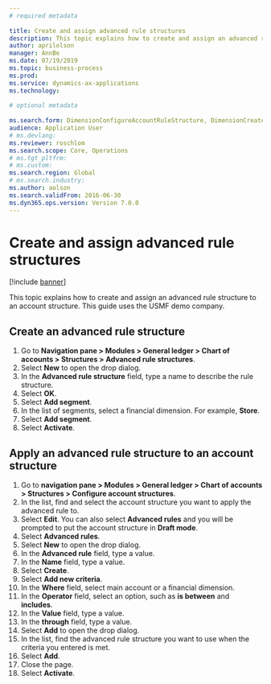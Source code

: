 ```yaml
--- 
# required metadata 
 
title: Create and assign advanced rule structures
description: This topic explains how to create and assign an advanced rule structure to an account structure. 
author: aprilolson
manager: AnnBe 
ms.date: 07/19/2019
ms.topic: business-process 
ms.prod:  
ms.service: dynamics-ax-applications 
ms.technology:  
 
# optional metadata 
 
ms.search.form: DimensionConfigureAccountRuleStructure, DimensionCreateAccountRuleStructure, DimensionHierarchyAddLevel, DimensionHierarchyConstraintActivate, DimensionConfigureAccountStructure, DimensionConfigureAccountRule, DimensionCreateAccountRule, DimensionSelectAccountRuleStructure   
audience: Application User 
# ms.devlang:  
ms.reviewer: roschlom
ms.search.scope: Core, Operations 
# ms.tgt_pltfrm:  
# ms.custom:  
ms.search.region: Global
# ms.search.industry: 
ms.author: aolson
ms.search.validFrom: 2016-06-30 
ms.dyn365.ops.version: Version 7.0.0 
---
```

# Create and assign advanced rule structures

[!include [banner](../../includes/banner.md)]

This topic explains how to create and assign an advanced rule structure to an account structure. This guide uses the USMF demo company.

## Create an advanced rule structure
1. Go to **Navigation pane > Modules > General ledger > Chart of accounts > Structures > Advanced rule structures**.
2. Select **New** to open the drop dialog.
3. In the **Advanced rule structure** field, type a name to describe the rule structure.
4. Select **OK**.
5. Select **Add segment**.
6. In the list of segments, select a financial dimension. For example, **Store**.  
7. Select **Add segment**.
8. Select **Activate**.

## Apply an advanced rule structure to an account structure
1. Go to **navigation pane > Modules > General ledger > Chart of accounts > Structures > Configure account structures**.
2. In the list, find and select the account structure you want to apply the advanced rule to.
3. Select **Edit**. You can also select **Advanced rules** and you will be prompted to put the account structure in **Draft mode**.  
4. Select **Advanced rules**.
5. Select **New** to open the drop dialog.
6. In the **Advanced rule** field, type a value.
7. In the **Name** field, type a value.
8. Select **Create**.
9. Select **Add new criteria**.
10. In the **Where** field, select main account or a financial dimension.
11. In the **Operator** field, select an option, such as **is between** and **includes**.
12. In the **Value** field, type a value.
13. In the **through** field, type a value.
14. Select **Add** to open the drop dialog.
15. In the list, find the advanced rule structure you want to use when the criteria you entered is met.
16. Select **Add**.
17. Close the page.
18. Select **Activate**.

